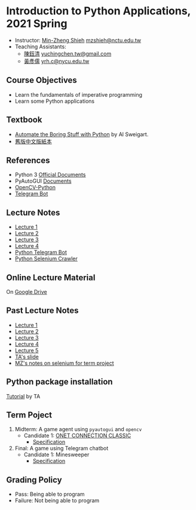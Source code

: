 # Introduction to Python Applications, 2021 Spring

+   Instructor: [Min-Zheng Shieh](mailto:mzshieh@nctu.edu.tw) mzshieh@nctu.edu.tw
+   Teaching Assistants: 
    + [陳鈺清](mailto:yuchingchen.tw@gmail.com) yuchingchen.tw@gmail.com
    + [黃彥儒](mailto:yrh.c@nycu.edu.tw) yrh.c@nycu.edu.tw

## Course Objectives

+   Learn the fundamentals of imperative programming
+   Learn some Python applications

## Textbook 
+   [Automate the Boring Stuff with Python](https://automatetheboringstuff.com/) by Al Sweigart.
+   [舊版中文版紙本](https://www.tenlong.com.tw/products/9789864762729)

## References
+   Python 3 [Official Documents](https://docs.python.org/3/)
+   PyAutoGUI [Documents](https://pyautogui.readthedocs.io/en/latest/)
+   [OpenCV-Python](https://docs.opencv.org/master/d6/d00/tutorial_py_root.html)
+	[Telegram Bot](https://telegram.org/)

## Lecture Notes

+ [Lecture 1](https://hackmd.io/@truckski/HyEQXm6G_)
+ [Lecture 2](https://hackmd.io/@truckski/BkEgP7IQ_)
+ [Lecture 3](https://hackmd.io/@truckski/HkdMqaGSO)
+ [Lecture 4](https://hackmd.io/@truckski/SkBEZnPPO)
+ [Python Telegram Bot](https://hackmd.io/@yuchingtw/SJ1eDyVw_)
+ [Python Selenium Crawler](https://hackmd.io/@yuchingtw/BkUXN_v_u)

## Online Lecture Material

On [Google Drive](https://drive.google.com/drive/folders/1ghhUlDLR1ZeCdtDYB7TTtMsLBdu9hc1J?usp=sharing)

## Past Lecture Notes

+ [Lecture 1](https://hackmd.io/s/rJ6hmNpUN)
+ [Lecture 2](https://hackmd.io/s/ByMfXEPDN)
+ [Lecture 3](https://hackmd.io/s/HJmvTOrcV)
+ [Lecture 4](https://hackmd.io/s/S17MXDc3N)
+ [Lecture 5](https://hackmd.io/@BpUgvpG2TZy_PvDRF1bwvw/B1SFdDye4?type=view)
+ [TA's slide](https://docs.google.com/presentation/d/1cY1txnYrNFKjYwyFOOAhwoqIJyra4fBt0wo-1A3_DNI/edit?usp=sharing)
+ [MZ's notes on selenium for term project](https://hackmd.io/@BpUgvpG2TZy_PvDRF1bwvw/Byn7todAH)

## Python package installation

[Tutorial](https://hackmd.io/@yuchingtw/S17rgKqfO) by TA

## Term Poject

1. Midterm: A game agent using `pyautogui` and `opencv`
    + Candidate 1: [ONET CONNECTION CLASSIC](https://html5games.com/Game/Onet-Connect-Classic/d6173a60-1b41-4b34-b4c3-aa4c5fc9ce35)
        - [Specification](https://hackmd.io/xpfE8ikzSES4fBQjM6zeBw)
2. Final: A game using Telegram chatbot
    + Candidate 1: Minesweeper
        - [Specification](https://hackmd.io/MGIfqtWMQ2CM9kNJNY5dmQ)

## Grading Policy

+   Pass: Being able to program
+   Failure: Not being able to program
